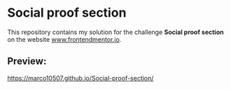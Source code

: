 # Social proof section

This repository contains my solution for the challenge **Social proof section** on the website www.frontendmentor.io.


## Preview:

https://marco10507.github.io/Social-proof-section/
